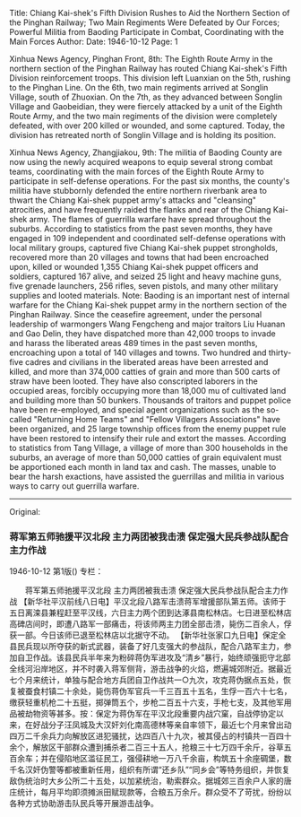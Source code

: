 Title: Chiang Kai-shek's Fifth Division Rushes to Aid the Northern Section of the Pinghan Railway; Two Main Regiments Were Defeated by Our Forces; Powerful Militia from Baoding Participate in Combat, Coordinating with the Main Forces
Author:
Date: 1946-10-12
Page: 1

Xinhua News Agency, Pinghan Front, 8th: The Eighth Route Army in the northern section of the Pinghan Railway has routed Chiang Kai-shek's Fifth Division reinforcement troops. This division left Luanxian on the 5th, rushing to the Pinghan Line. On the 6th, two main regiments arrived at Songlin Village, south of Zhuoxian. On the 7th, as they advanced between Songlin Village and Gaobeidian, they were fiercely attacked by a unit of the Eighth Route Army, and the two main regiments of the division were completely defeated, with over 200 killed or wounded, and some captured. Today, the division has retreated north of Songlin Village and is holding its position.

Xinhua News Agency, Zhangjiakou, 9th: The militia of Baoding County are now using the newly acquired weapons to equip several strong combat teams, coordinating with the main forces of the Eighth Route Army to participate in self-defense operations. For the past six months, the county's militia have stubbornly defended the entire northern riverbank area to thwart the Chiang Kai-shek puppet army's attacks and "cleansing" atrocities, and have frequently raided the flanks and rear of the Chiang Kai-shek army. The flames of guerrilla warfare have spread throughout the suburbs. According to statistics from the past seven months, they have engaged in 109 independent and coordinated self-defense operations with local military groups, captured five Chiang Kai-shek puppet strongholds, recovered more than 20 villages and towns that had been encroached upon, killed or wounded 1,355 Chiang Kai-shek puppet officers and soldiers, captured 167 alive, and seized 25 light and heavy machine guns, five grenade launchers, 256 rifles, seven pistols, and many other military supplies and looted materials. Note: Baoding is an important nest of internal warfare for the Chiang Kai-shek puppet army in the northern section of the Pinghan Railway. Since the ceasefire agreement, under the personal leadership of warmongers Wang Fengcheng and major traitors Liu Huanan and Gao Delin, they have dispatched more than 42,000 troops to invade and harass the liberated areas 489 times in the past seven months, encroaching upon a total of 140 villages and towns. Two hundred and thirty-five cadres and civilians in the liberated areas have been arrested and killed, and more than 374,000 catties of grain and more than 500 carts of straw have been looted. They have also conscripted laborers in the occupied areas, forcibly occupying more than 18,000 mu of cultivated land and building more than 50 bunkers. Thousands of traitors and puppet police have been re-employed, and special agent organizations such as the so-called "Returning Home Teams" and "Fellow Villagers Associations" have been organized, and 25 large township offices from the enemy puppet rule have been restored to intensify their rule and extort the masses. According to statistics from Tang Village, a village of more than 300 households in the suburbs, an average of more than 50,000 catties of grain equivalent must be apportioned each month in land tax and cash. The masses, unable to bear the harsh exactions, have assisted the guerrillas and militia in various ways to carry out guerrilla warfare.



<hr /> 

Original: 


### 蒋军第五师驰援平汉北段  主力两团被我击溃  保定强大民兵参战队配合主力作战

1946-10-12
第1版()
专栏：

　　蒋军第五师驰援平汉北段
    主力两团被我击溃
    保定强大民兵参战队配合主力作战
    【新华社平汉前线八日电】平汉北段八路军击溃蒋军增援部队第五师。该师于五日离滦县兼程赶至平汉线，六日主力两个团到达涿县南松林店。七日进至松林店高碑店间时，即遭八路军一部痛击，将该师两主力团全部击溃，毙伤二百余人，俘获一部。今日该师已退至松林店以北据守不动。
    【新华社张家口九日电】保定全县民兵现以所夺获的新式武器，装备了好几支强大的参战队，配合八路军主力，参加自卫作战。该县民兵半年来为粉碎蒋伪军进攻及“清乡”暴行，始终顽强扼守北部全线河沿岸地区，并不时袭入蒋军侧背，游击战争的火焰，燃遍城郊附近。据最近七个月来统计，单独与配合地方兵团自卫作战共一○九次，攻克蒋伪据点五处，恢复被蚕食村镇二十余处，毙伤蒋伪军官兵一千三百五十五名，生俘一百六十七名，缴获轻重机枪二十五挺，掷弹筒五个，步枪二百五十六支，手枪七支，及其他军用品被劫物资等甚多。按：保定为蒋伪军在平汉北段重要内战穴窠，自战停协定以来，在好战分子汪凤城及大汉奸刘化南高德林等亲自率领下，最近七个月来曾出动四万二千余兵力向解放区进犯骚扰，达四百八十九次，被其侵占的村镇共一百四十余个，解放区干部群众遭到捕杀者二百三十五人，抢粮三十七万四千余斤，谷草五百余车；并在侵陷地区滥征民工，强侵耕地一万八千余亩，构筑五十余座碉堡，数千名汉奸伪警等都被重新任用，组织有所谓“还乡队”“同乡会”等特务组织，并恢复敌伪统治时大乡公所二十五处，以加紧统治，勒索群众。据城郊三百余户人家的唐庄统计，每月平均即须摊派田赋现款等，合粮五万余斤。群众受不了苛扰，纷纷以各种方式协助游击队民兵等开展游击战争。
